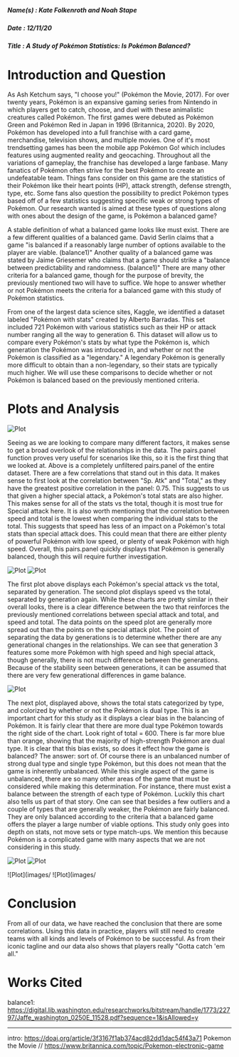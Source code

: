 ##### Name(s) : Kate Folkenroth and Noah Stape

##### Date : 12/11/20

##### Title : A Study of Pokémon Statistics: Is Pokémon Balanced?

# Introduction and Question

  As Ash Ketchum says, "I choose you!" (Pokémon the Movie, 2017). For over twenty years, Pokémon is an expansive gaming series from Nintendo in which players get to catch, choose, and duel with these animalistic creatures called Pokémon. The first games were debuted as Pokémon Green and Pokémon Red in Japan in 1996 (Britannica, 2020). By 2020, Pokémon has developed into a full franchise with a card game, merchandise, television shows, and multiple movies. One of it's most trendsetting games has been the mobile app Pokémon Go! which includes features using augmented reality and geocaching. Throughout all the variations of gameplay, the franchise has developed a large fanbase. Many fanatics of Pokémon often strive for the best Pokémon to create an undefeatable team. Things fans consider on this game are the statistics of their Pokémon like their heart points (HP), attack strength, defense strength, type, etc. Some fans also question the possibility to predict Pokémon types based off of a few statistics suggesting specific weak or strong types of Pokémon. Our research wanted is aimed at these types of questions along with ones about the design of the game, is Pokémon a balanced game?

  A stable definition of what a balanced game looks like must exist. There are a few different qualities of a balanced game. David Serlin claims that a game "is balanced if a reasonably large number of options available to the player are viable. (balance1)"  Another quality of a balanced game was stated by Jaime Griesemer who claims that a game should strike a "balance between predictability and randomness. (balance1)" There are many other criteria for a balanced game, though for the purpose of brevity, the previously mentioned two will have to suffice. We hope to answer whether or not Pokémon meets the criteria for a balanced game with this study of Pokémon statistics.

  From one of the largest data science sites, Kaggle, we identified a dataset labeled "Pokémon with stats" created by Alberto Barradas. This set included 721 Pokémon with various statistics such as their HP or attack number ranging all the way to generation 6. This dataset will allow us to compare every Pokémon's stats by what type the Pokémon is, which generation the Pokémon was introduced in, and whether or not the Pokémon is classified as a "legendary." A legendary Pokémon is generally more difficult to obtain than a non-legendary, so their stats are typically much higher. We will use these comparisons to decide whether or not Pokémon is balanced based on the previously mentioned criteria.

# Plots and Analysis

  ![Plot](images/pairspanelData.png)

  Seeing as we are looking to compare many different factors, it makes sense to get a broad overlook of the relationships in the data. The pairs.panel function proves very useful for scenarios like this, so it is the first thing that we looked at. Above is a completely unfiltered pairs.panel of the entire dataset. There are a few correlations that stand out in this data. It makes sense to first look at the correlation between "Sp. Atk" and "Total," as they have the greatest positive correlation in the panel: 0.75. This suggests to us that given a higher special attack, a Pokémon's total stats are also higher. This makes sense for all of the stats vs the total, though it is most true for Special attack here. It is also worth mentioning that the correlation between speed and total is the lowest when comparing the individual stats to the total. This suggests that speed has less of an impact on a Pokémon's total stats than special attack does. This could mean that there are either plenty of powerful Pokémon with low speed, or plenty of weak Pokémon with high speed. Overall, this pairs.panel quickly displays that Pokémon is generally balanced, though this will require further investigation.

  ![Plot](images/totalVspatk-FacetGen.png)
  ![Plot](images/totalVsspeed-FacetGen.png)

  The first plot above displays each Pokémon's special attack vs the total, separated by generation. The second plot displays speed vs the total, separated by generation again. While these charts are pretty similar in their overall looks, there is a clear difference between the two that reinforces the previously mentioned correlations between special attack and total, and speed and total. The data points on the speed plot are generally more spread out than the points on the special attack plot. The point of separating the data by generations is to determine whether there are any generational changes in the relationships. We can see that generation 3 features some more Pokémon with high speed and high special attack, though generally, there is not much difference between the generations. Because of the stability seen between generations, it can be assumed that there are very few generational differences in game balance.

  ![Plot](images/totalVsType-ColorMultipleTypes.png)

  The next plot, displayed above, shows the total stats categorized by type, and colorized by whether or not the Pokémon is dual type. This is an important chart for this study as it displays a clear bias in the balancing of Pokémon. It is fairly clear that there are more dual type Pokémon towards the right side of the chart. Look right of total = 600. There is far more blue than orange, showing that the majority of high-strength Pokémon are dual type. It is clear that this bias exists, so does it effect how the game is balanced? The answer: sort of. Of course there is an unbalanced number of strong dual type and single type Pokémon, but this does not mean that the game is inherently unbalanced. While this single aspect of the game is unbalanced, there are so many other areas of the game that must be considered while making this determination. For instance, there must exist a balance between the strength of each type of Pokémon. Luckily this chart also tells us part of that story. One can see that besides a few outliers and a couple of types that are generally weaker, the Pokémon are fairly balanced. They are only balanced according to the criteria that a balanced game offers the player a large number of viable options. This study only goes into depth on stats, not move sets or type match-ups. We mention this because Pokémon is a complicated game with many aspects that we are not considering in this study.

  ![Plot](images/pairspanelFighting.png)
  ![Plot](images/pairspanelGhost.png)

  
  ![Plot](images/
  ![Plot](images/

# Conclusion

  From all of our data, we have reached the conclusion that there are some correlations. Using this data in practice, players will still need to create teams with all kinds and levels of Pokémon to be successful. As from their iconic tagline and our data also shows that players really "Gotta catch 'em all."

# Works Cited

balance1:
https://digital.lib.washington.edu/researchworks/bitstream/handle/1773/22797/Jaffe_washington_0250E_11528.pdf?sequence=1&isAllowed=y


---
intro:
https://doaj.org/article/3f3167f1ab374acd82dd1dac54f43a71
Pokemon the Movie //
https://www.britannica.com/topic/Pokemon-electronic-game
